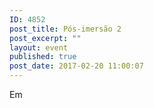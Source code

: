 ```yaml
---
ID: 4852
post_title: Pós-imersão 2
post_excerpt: ""
layout: event
published: true
post_date: 2017-02-20 11:00:07
---
```

Em